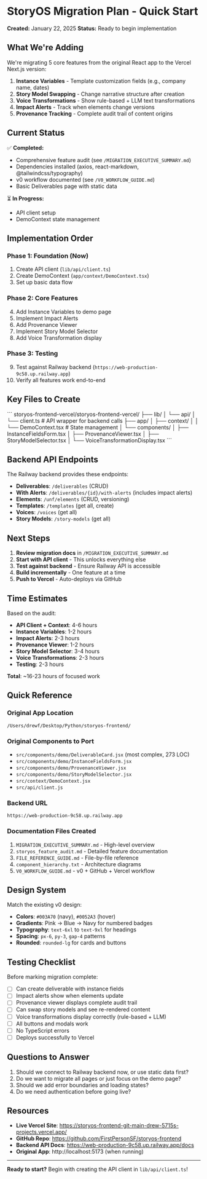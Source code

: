 # StoryOS Migration Plan - Quick Start

**Created:** January 22, 2025
**Status:** Ready to begin implementation

## What We're Adding

We're migrating 5 core features from the original React app to the Vercel Next.js version:

1. **Instance Variables** - Template customization fields (e.g., company name, dates)
2. **Story Model Swapping** - Change narrative structure after creation
3. **Voice Transformations** - Show rule-based + LLM text transformations
4. **Impact Alerts** - Track when elements change versions
5. **Provenance Tracking** - Complete audit trail of content origins

## Current Status

✅ **Completed:**
- Comprehensive feature audit (see `/MIGRATION_EXECUTIVE_SUMMARY.md`)
- Dependencies installed (axios, react-markdown, @tailwindcss/typography)
- v0 workflow documented (see `/V0_WORKFLOW_GUIDE.md`)
- Basic Deliverables page with static data

⏳ **In Progress:**
- API client setup
- DemoContext state management

## Implementation Order

### Phase 1: Foundation (Now)
1. Create API client (`lib/api/client.ts`)
2. Create DemoContext (`app/context/DemoContext.tsx`)
3. Set up basic data flow

### Phase 2: Core Features
4. Add Instance Variables to demo page
5. Implement Impact Alerts
6. Add Provenance Viewer
7. Implement Story Model Selector
8. Add Voice Transformation display

### Phase 3: Testing
9. Test against Railway backend (`https://web-production-9c58.up.railway.app`)
10. Verify all features work end-to-end

## Key Files to Create

\`\`\`
storyos-frontend-vercel/storyos-frontend-vercel/
├── lib/
│   └── api/
│       └── client.ts          # API wrapper for backend calls
├── app/
│   ├── context/
│   │   └── DemoContext.tsx    # State management
│   └── components/
│       ├── InstanceFieldsForm.tsx
│       ├── ProvenanceViewer.tsx
│       ├── StoryModelSelector.tsx
│       └── VoiceTransformationDisplay.tsx
\`\`\`

## Backend API Endpoints

The Railway backend provides these endpoints:

- **Deliverables**: `/deliverables` (CRUD)
- **With Alerts**: `/deliverables/{id}/with-alerts` (includes impact alerts)
- **Elements**: `/unf/elements` (CRUD, versioning)
- **Templates**: `/templates` (get all, create)
- **Voices**: `/voices` (get all)
- **Story Models**: `/story-models` (get all)

## Next Steps

1. **Review migration docs** in `/MIGRATION_EXECUTIVE_SUMMARY.md`
2. **Start with API client** - This unlocks everything else
3. **Test against backend** - Ensure Railway API is accessible
4. **Build incrementally** - One feature at a time
5. **Push to Vercel** - Auto-deploys via GitHub

## Time Estimates

Based on the audit:

- **API Client + Context**: 4-6 hours
- **Instance Variables**: 1-2 hours
- **Impact Alerts**: 2-3 hours
- **Provenance Viewer**: 1-2 hours
- **Story Model Selector**: 3-4 hours
- **Voice Transformations**: 2-3 hours
- **Testing**: 2-3 hours

**Total**: ~16-23 hours of focused work

## Quick Reference

### Original App Location
`/Users/drewf/Desktop/Python/storyos-frontend/`

### Original Components to Port
- `src/components/demo/DeliverableCard.jsx` (most complex, 273 LOC)
- `src/components/demo/InstanceFieldsForm.jsx`
- `src/components/demo/ProvenanceViewer.jsx`
- `src/components/demo/StoryModelSelector.jsx`
- `src/context/DemoContext.jsx`
- `src/api/client.js`

### Backend URL
`https://web-production-9c58.up.railway.app`

### Documentation Files Created
1. `MIGRATION_EXECUTIVE_SUMMARY.md` - High-level overview
2. `storyos_feature_audit.md` - Detailed feature documentation
3. `FILE_REFERENCE_GUIDE.md` - File-by-file reference
4. `component_hierarchy.txt` - Architecture diagrams
5. `V0_WORKFLOW_GUIDE.md` - v0 + GitHub + Vercel workflow

## Design System

Match the existing v0 design:

- **Colors**: `#003A70` (navy), `#0052A3` (hover)
- **Gradients**: Pink → Blue → Navy for numbered badges
- **Typography**: `text-6xl` to `text-9xl` for headings
- **Spacing**: `px-6`, `py-3`, `gap-4` patterns
- **Rounded**: `rounded-lg` for cards and buttons

## Testing Checklist

Before marking migration complete:

- [ ] Can create deliverable with instance fields
- [ ] Impact alerts show when elements update
- [ ] Provenance viewer displays complete audit trail
- [ ] Can swap story models and see re-rendered content
- [ ] Voice transformations display correctly (rule-based + LLM)
- [ ] All buttons and modals work
- [ ] No TypeScript errors
- [ ] Deploys successfully to Vercel

## Questions to Answer

1. Should we connect to Railway backend now, or use static data first?
2. Do we want to migrate all pages or just focus on the demo page?
3. Should we add error boundaries and loading states?
4. Do we need authentication before going live?

## Resources

- **Live Vercel Site**: https://storyos-frontend-git-main-drew-5715s-projects.vercel.app/
- **GitHub Repo**: https://github.com/FirstPersonSF/storyos-frontend
- **Backend API Docs**: https://web-production-9c58.up.railway.app/docs
- **Original App**: http://localhost:5173 (when running)

---

**Ready to start?** Begin with creating the API client in `lib/api/client.ts`!
